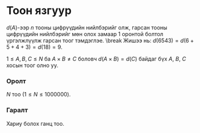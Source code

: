 Тоон язгуур
===========

$d(A)$-ээр $n$ тооны цифрүүдийн нийлбэрийг олж, гарсан тооны цифрүүдийн
нийлбэрийг мөн олох замаар 1 оронтой болтол үргэлжлүүлж гарсан тоог тэмдэглэе.
\break
Жишээ нь: $d(6543) = d(6 + 5 + 4 + 3) = d(18) = 9$.

$1 ≤ A, B, C ≤ N$ ба $A \times B \neq C$ боловч $d(A \times B) = d(C)$
байдаг бүх $A$, $B$, $C$ хосын тоог олно уу.

### Оролт
$N$ тоо $(1 ≤ N ≤ 1000000)$.

### Гаралт
Хариу болох ганц тоо.
